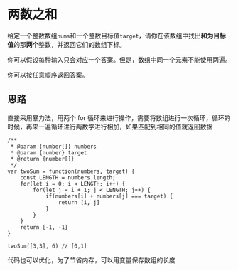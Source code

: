# 两数之和

给定一个整数数组`nums`和一个整数目标值`target`，请你在该数组中找出**和为目标值**的那**两个**整数，并返回它们的数组下标。

你可以假设每种输入只会对应一个答案。但是，数组中同一个元素不能使用两遍。

你可以按任意顺序返回答案。

## 思路

直接采用暴力法，用两个 for 循环来进行操作，需要将数组进行一次循环，循环的时候，再来一遍循环进行两数字进行相加，如果匹配到相同的值就返回数据

```
/**
 * @param {number[]} numbers
 * @param {number} target
 * @return {number[]}
 */
var twoSum = function(numbers, target) {
    const LENGTH = numbers.length;
    for(let i = 0; i < LENGTH; i++) {
        for(let j = i + 1; j < LENGTH; j++) {
            if(numbers[i] + numbers[j] === target) {
                return [i, j]
            }
        }
    }
    return [-1, -1]
}

twoSum([3,3], 6) // [0,1]
```

代码也可以优化，为了节省内存，可以用变量保存数组的长度
